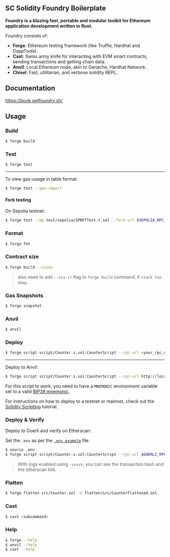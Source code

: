 ## SC Solidity Foundry Boilerplate

**Foundry is a blazing fast, portable and modular toolkit for Ethereum application development written in Rust.**

Foundry consists of:

- **Forge**: Ethereum testing framework (like Truffle, Hardhat and DappTools).
- **Cast**: Swiss army knife for interacting with EVM smart contracts, sending transactions and getting chain data.
- **Anvil**: Local Ethereum node, akin to Ganache, Hardhat Network.
- **Chisel**: Fast, utilitarian, and verbose solidity REPL.

## Documentation

https://book.getfoundry.sh/

## Usage

### Build

```sh
$ forge build
```

### Test

```sh
$ forge test
```

---

To view gas-usage in table format:

```sh
$ forge test --gas-report
```

#### Fork testing

On Sepolia testnet:

```sh
$ forge test --mp test/sepolia/SPNFTTest.t.sol --fork-url $SEPOLIA_RPC_URL
```

### Format

```sh
$ forge fmt
```

### Contract size

```sh
$ forge build --sizes
```

> also need to add `--via-ir` flag to `forge build` command, if `stack too deep`.

### Gas Snapshots

```sh
$ forge snapshot
```

### Anvil

```sh
$ anvil
```

### Deploy

```sh
$ forge script script/Counter.s.sol:CounterScript --rpc-url <your_rpc_url> --private-key <your_private_key> --broadcast
```

---

Deploy to Anvil:

```sh
$ forge script script/Counter.s.sol:CounterScript --rpc-url http://localhost:8545 --private-key 0xac0974bec39a17e36ba4a6b4d238ff944bacb478cbed5efcae784d7bf4f2ff80 --broadcast
```

For this script to work, you need to have a `MNEMONIC` environment variable set to a valid
[BIP39 mnemonic](https://iancoleman.io/bip39/).

For instructions on how to deploy to a testnet or mainnet, check out the
[Solidity Scripting](https://book.getfoundry.sh/tutorials/solidity-scripting.html) tutorial.

### Deploy & Verify

Deploy to Goerli and verify on Etherscan:

Set the `.env` as per the [`.env.example`](./.env.example) file.

```sh
$ source .env
$ forge script script/Counter.s.sol:CounterScript --rpc-url $GOERLI_RPC_URL --private-key $DEPLOYER_PRIVATE_KEY --broadcast --verify -vvvvv
```

> With logs enabled using `-vvvvv`, you can see the transaction hash and the etherscan link.

### Flatten

```sh
$ forge flatten src/Counter.sol -o flatten/src/CounterFlattened.sol
```

### Cast

```sh
$ cast <subcommand>
```

### Help

```sh
$ forge --help
$ anvil --help
$ cast --help
```
